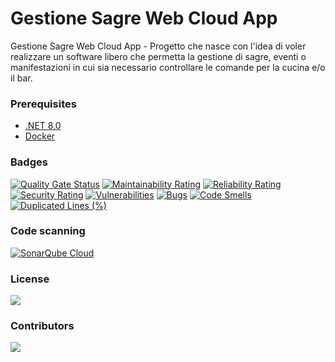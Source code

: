 # Gestione Sagre Web Cloud App

Gestione Sagre Web Cloud App - Progetto che nasce con l'idea di voler realizzare un software libero che permetta la gestione di sagre, eventi o manifestazioni in cui sia necessario controllare le comande per la cucina e/o il bar.

### Prerequisites

- [.NET 8.0](https://dotnet.microsoft.com/it-it/download/dotnet/8.0)
- [Docker](https://www.docker.com/)

### Badges

[![Quality Gate Status](https://sonarcloud.io/api/project_badges/measure?project=AngeloDotNet_GSWCloudApp&metric=alert_status)](https://sonarcloud.io/summary/new_code?id=AngeloDotNet_GSWCloudApp)
[![Maintainability Rating](https://sonarcloud.io/api/project_badges/measure?project=AngeloDotNet_GSWCloudApp&metric=sqale_rating)](https://sonarcloud.io/summary/new_code?id=AngeloDotNet_GSWCloudApp)
[![Reliability Rating](https://sonarcloud.io/api/project_badges/measure?project=AngeloDotNet_GSWCloudApp&metric=reliability_rating)](https://sonarcloud.io/summary/new_code?id=AngeloDotNet_GSWCloudApp)
[![Security Rating](https://sonarcloud.io/api/project_badges/measure?project=AngeloDotNet_GSWCloudApp&metric=security_rating)](https://sonarcloud.io/summary/new_code?id=AngeloDotNet_GSWCloudApp)
[![Vulnerabilities](https://sonarcloud.io/api/project_badges/measure?project=AngeloDotNet_GSWCloudApp&metric=vulnerabilities)](https://sonarcloud.io/summary/new_code?id=AngeloDotNet_GSWCloudApp)
[![Bugs](https://sonarcloud.io/api/project_badges/measure?project=AngeloDotNet_GSWCloudApp&metric=bugs)](https://sonarcloud.io/summary/new_code?id=AngeloDotNet_GSWCloudApp)
[![Code Smells](https://sonarcloud.io/api/project_badges/measure?project=AngeloDotNet_GSWCloudApp&metric=code_smells)](https://sonarcloud.io/summary/new_code?id=AngeloDotNet_GSWCloudApp)
[![Duplicated Lines (%)](https://sonarcloud.io/api/project_badges/measure?project=AngeloDotNet_GSWCloudApp&metric=duplicated_lines_density)](https://sonarcloud.io/summary/new_code?id=AngeloDotNet_GSWCloudApp)
<!--[![Coverage](https://sonarcloud.io/api/project_badges/measure?project=AngeloDotNet_GSWCloudApp&metric=coverage)](https://sonarcloud.io/summary/new_code?id=AngeloDotNet_GSWCloudApp)-->

### Code scanning

[![SonarQube Cloud](https://sonarcloud.io/images/project_badges/sonarcloud-highlight.svg)](https://sonarcloud.io/summary/new_code?id=AngeloDotNet_GSWCloudApp)

### License

<img src="https://img.shields.io/github/license/angelodotnet/gswcloudapp?style=for-the-badge">

### Contributors

<a href="https://github.com/AngeloDotNet/GSWCloudApp/graphs/contributors">
  <img src="https://contrib.rocks/image?repo=AngeloDotNet/GSWCloudApp" />
</a>

<!-- Made with [contrib.rocks](https://contrib.rocks) -->